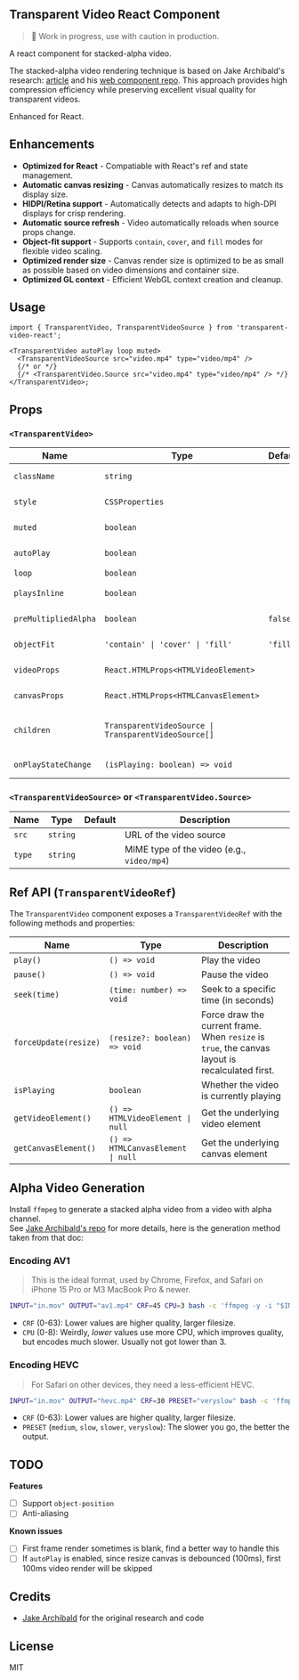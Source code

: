 ## Transparent Video React Component

> 🚧 Work in progress, use with caution in production.

A react component for stacked-alpha video.

The stacked-alpha video rendering technique is based on Jake Archibald's research: [article](https://jakearchibald.com/2024/video-with-transparency/) and his [web component repo](https://github.com/jakearchibald/transparent-video). This approach provides high compression efficiency while preserving excellent visual quality for transparent videos.

Enhanced for React.

## Enhancements

- **Optimized for React** - Compatiable with React's ref and state management.
- **Automatic canvas resizing** - Canvas automatically resizes to match its display size.
- **HIDPI/Retina support** - Automatically detects and adapts to high-DPI displays for crisp rendering.
- **Automatic source refresh** - Video automatically reloads when source props change.
- **Object-fit support** - Supports `contain`, `cover`, and `fill` modes for flexible video scaling.
- **Optimized render size** - Canvas render size is optimized to be as small as possible based on video dimensions and container size.
- **Optimized GL context** - Efficient WebGL context creation and cleanup.

## Usage

```tsx
import { TransparentVideo, TransparentVideoSource } from 'transparent-video-react';

<TransparentVideo autoPlay loop muted>
  <TransparentVideoSource src="video.mp4" type="video/mp4" />
  {/* or */}
  {/* <TransparentVideo.Source src="video.mp4" type="video/mp4" /> */}
</TransparentVideo>;
```

## Props

### `<TransparentVideo>`

| Name                 | Type                                                 | Default  | Description                                                     |
| -------------------- | ---------------------------------------------------- | -------- | --------------------------------------------------------------- |
| `className`          | `string`                                             |          | CSS class name for the container                                |
| `style`              | `CSSProperties`                                      |          | Inline CSS styles for the container                             |
| `muted`              | `boolean`                                            |          | Whether the video is muted                                      |
| `autoPlay`           | `boolean`                                            |          | Whether the video plays automatically                           |
| `loop`               | `boolean`                                            |          | Whether the video loops                                         |
| `playsInline`        | `boolean`                                            |          | Whether the video plays inline (mobile)                         |
| `preMultipliedAlpha` | `boolean`                                            | `false`  | Whether the video uses premultiplied alpha                      |
| `objectFit`          | `'contain' \| 'cover' \| 'fill'`                     | `'fill'` | How the video is fitted to the container                        |
| `videoProps`         | `React.HTMLProps<HTMLVideoElement>`                  |          | Additional props for the video element                          |
| `canvasProps`        | `React.HTMLProps<HTMLCanvasElement>`                 |          | Additional props for the canvas element                         |
| `children`           | `TransparentVideoSource \| TransparentVideoSource[]` |          | `<TransparentVideoSource>` or `<TransparentVideo.Source>` nodes |
| `onPlayStateChange`  | `(isPlaying: boolean) => void`                       |          | Callback when play state changes                                |

### `<TransparentVideoSource>` or `<TransparentVideo.Source>`

| Name   | Type     | Default | Description                                |
| ------ | -------- | ------- | ------------------------------------------ |
| `src`  | `string` |         | URL of the video source                    |
| `type` | `string` |         | MIME type of the video (e.g., `video/mp4`) |

## Ref API (`TransparentVideoRef`)

The `TransparentVideo` component exposes a `TransparentVideoRef` with the following methods and properties:

| Name                  | Type                              | Description                                                                                     |
| --------------------- | --------------------------------- | ----------------------------------------------------------------------------------------------- |
| `play()`              | `() => void`                      | Play the video                                                                                  |
| `pause()`             | `() => void`                      | Pause the video                                                                                 |
| `seek(time)`          | `(time: number) => void`          | Seek to a specific time (in seconds)                                                            |
| `forceUpdate(resize)` | `(resize?: boolean) => void`      | Force draw the current frame. When `resize` is `true`, the canvas layout is recalculated first. |
| `isPlaying`           | `boolean`                         | Whether the video is currently playing                                                          |
| `getVideoElement()`   | `() => HTMLVideoElement \| null`  | Get the underlying video element                                                                |
| `getCanvasElement()`  | `() => HTMLCanvasElement \| null` | Get the underlying canvas element                                                               |

## Alpha Video Generation

Install `ffmpeg` to generate a stacked alpha video from a video with alpha channel.  
See [Jake Archibald's repo](https://github.com/jakearchibald/stacked-alpha-video?tab=readme-ov-file#encoding-av1) for more details, here is the generation method taken from that doc:

### Encoding AV1

> This is the ideal format, used by Chrome, Firefox, and Safari on iPhone 15 Pro or M3 MacBook Pro & newer.

```sh
INPUT="in.mov" OUTPUT="av1.mp4" CRF=45 CPU=3 bash -c 'ffmpeg -y -i "$INPUT" -filter_complex "[0:v]format=pix_fmts=yuva444p[main]; [main]split[main][alpha]; [alpha]alphaextract[alpha]; [main][alpha]vstack" -pix_fmt yuv420p -an -c:v libaom-av1 -cpu-used "$CPU" -crf "$CRF" -pass 1 -f null /dev/null && ffmpeg -y -i "$INPUT" -filter_complex "[0:v]format=pix_fmts=yuva444p[main]; [main]split[main][alpha]; [alpha]alphaextract[alpha]; [main][alpha]vstack" -pix_fmt yuv420p -an -c:v libaom-av1 -cpu-used "$CPU" -crf "$CRF" -pass 2 -movflags +faststart "$OUTPUT"'
```

- `CRF` (0-63): Lower values are higher quality, larger filesize.
- `CPU` (0-8): Weirdly, _lower_ values use more CPU, which improves quality, but encodes much slower. Usually not got lower than 3.

### Encoding HEVC

> For Safari on other devices, they need a less-efficient HEVC.

```sh
INPUT="in.mov" OUTPUT="hevc.mp4" CRF=30 PRESET="veryslow" bash -c 'ffmpeg -y -i "$INPUT" -filter_complex "[0:v]format=pix_fmts=yuva444p[main]; [main]split[main][alpha]; [alpha]alphaextract[alpha]; [main][alpha]vstack" -pix_fmt yuv420p -an -c:v libx265 -preset "$PRESET" -crf "$CRF" -tag:v hvc1 -movflags +faststart "$OUTPUT"'
```

- `CRF` (0-63): Lower values are higher quality, larger filesize.
- `PRESET` (`medium`, `slow`, `slower`, `veryslow`): The slower you go, the better the output.

## TODO

**Features**

- [ ] Support `object-position`
- [ ] Anti-aliasing

**Known issues**

- [ ] First frame render sometimes is blank, find a better way to handle this
- [ ] If `autoPlay` is enabled, since resize canvas is debounced (100ms), first 100ms video render will be skipped

## Credits

- [Jake Archibald](https://jakearchibald.com/) for the original research and code

## License

MIT
